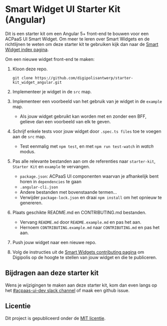 # Smart Widget UI Starter Kit (Angular)

Dit is een starter kit om een Angular 5+ front-end te bouwen voor een ACPaaS UI Smart Widget. Om meer te leren over Smart Widgets en de richtlijnen te weten om deze starter kit te gebruiken kijk dan naar de [Smart Widget index pagina](https://github.com/digipolisantwerp/smart-widgets).

Om een nieuwe widget front-end te maken:

1. Kloon deze repo.

   `git clone https://github.com/digipolisantwerp/starter-kit_widget_angular.git`

2. Implementeer je widget in de `src` map.

3. Implementeer een voorbeeld van het gebruik van je widget in de `example` map.

   - Als jouw widget gebruikt kan worden met en zonder een BFF, gelieve dan een voorbeeld van elk te geven.

4. Schrijf enkele tests voor jouw widget door `.spec.ts files` toe te voegen aan de `src` map.

   - Test eenmalig met `npm test`, en met `npm run test-watch` in *watch* modus.

5. Pas alle relevante bestanden aan om de referenties naar `starter-kit`, `Starter Kit` en `example` te vervangen.

   - `package.json`: ACPaaS UI componenten waarvan je afhankelijk bent horen in `dependencies` te gaan
   - `.angular-cli.json`
   - Andere bestanden met bovenstaande termen...
   - Verwijder `package-lock.json` en draai `npm install` om het opnieuw te genereren.

6. Plaats geschikte README.md en CONTRIBUTING.md bestanden.

   - Vervang `README.md` door `README.example.md` en pas het aan.
   - Hernoem `CONTRIBUTING.example.md` naar `CONTRIBUTING.md` en pas het aan.

7. Push jouw widget naar een nieuwe repo.

8. Volg de instructies uit de [Smart Widgets contributing pagina](https://github.com/digipolisantwerp/starter-kit_widget_angular/blob/master/CONTRIBUTING.md) om Digipolis op de hoogte te stellen van jouw widget en die te publiceren.

## Bijdragen aan deze starter kit

Wens je wijzigingen te maken aan deze starter kit, kom dan even langs op het [#acpaas-ui-dev slack channel](https://dgpls.slack.com/messages/C4S2D7KTK) of maak een github issue.

## Licentie

Dit project is gepubliceerd onder de [MIT licentie](LICENSE.md).
